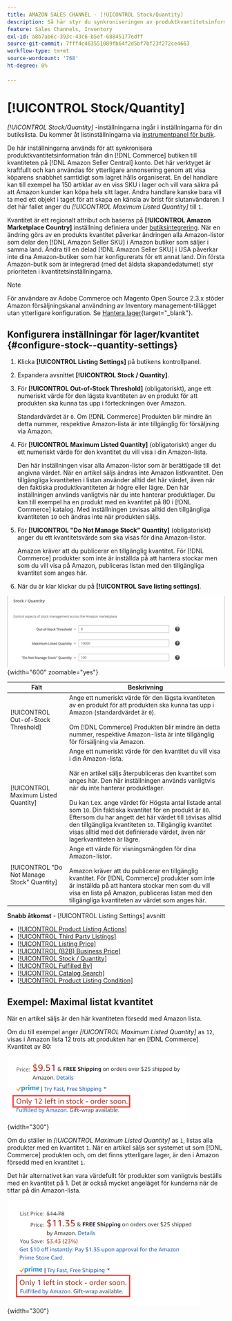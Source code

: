 ```yaml
---
title: AMAZON SALES CHANNEL - [!UICONTROL Stock/Quantity]
description: Så här styr du synkroniseringen av produktkvantitetsinformation från din Commerce Store till din [!DNL Amazon Seller Central] ska du uppdatera inställningarna för Stock/Kvantitet.
feature: Sales Channels, Inventory
exl-id: a8b7ab6c-393c-43c6-b5ef-68845177edff
source-git-commit: 7fff4c463551089fb64f2d5bf7bf23f272ce4663
workflow-type: tm+mt
source-wordcount: '768'
ht-degree: 0%

---
```


# [!UICONTROL Stock/Quantity]

*[!UICONTROL Stock/Quantity]* -inställningarna ingår i inställningarna för din butikslista. Du kommer åt listinställningarna via [instrumentpanel för butik](./amazon-store-dashboard.md).

De här inställningarna används för att synkronisera produktkvantitetsinformation från din [!DNL Commerce] butiken till kvantiteten på [!DNL Amazon Seller Central] konto. Det här verktyget är kraftfullt och kan användas för ytterligare annonsering genom att visa köparens snabbhet samtidigt som lagret hålls organiserat. En del handlare kan till exempel ha 150 artiklar av en viss SKU i lager och vill vara säkra på att Amazon kunder kan köpa hela sitt lager. Andra handlare kanske bara vill ta med ett objekt i taget för att skapa en känsla av brist för slutanvändaren. I det här fallet anger du *[!UICONTROL Maximum Listed Quantity]* till `1`.

Kvantitet är ett regionalt attribut och baseras på **[!UICONTROL Amazon Marketplace Country]** inställning definiera under [butiksintegrering](./store-integration.md). När en ändring görs av en produkts kvantitet påverkar ändringen alla Amazon-listor som delar den [!DNL Amazon Seller SKU] i Amazon butiker som säljer i samma land. Ändra till en delad [!DNL Amazon Seller SKU] i USA påverkar inte dina Amazon-butiker som har konfigurerats för ett annat land. Din första Amazon-butik som är integrerad (med det äldsta skapandedatumet) styr prioriteten i kvantitetsinställningarna.

>[!NOTE]
>
>För användare av Adobe Commerce och Magento Open Source 2.3.x stöder Amazon försäljningskanal användning av Inventory management-tillägget utan ytterligare konfiguration. Se [Hantera lager](https://docs.magento.com/user-guide/v2.3/catalog/inventory-management.html){target="_blank"}.

## Konfigurera inställningar för lager/kvantitet {#configure-stock--quantity-settings}

1. Klicka **[!UICONTROL Listing Settings]** på butikens kontrollpanel.

1. Expandera avsnittet **[!UICONTROL Stock / Quantity]**.

1. För **[!UICONTROL Out-of-Stock Threshold]** (obligatoriskt), ange ett numeriskt värde för den lägsta kvantiteten av en produkt för att produkten ska kunna tas upp i förteckningen över Amazon.

   Standardvärdet är `0`. Om [!DNL Commerce] Produkten blir mindre än detta nummer, respektive Amazon-lista är inte tillgänglig för försäljning via Amazon.

1. För **[!UICONTROL Maximum Listed Quantity]** (obligatoriskt) anger du ett numeriskt värde för den kvantitet du vill visa i din Amazon-lista.

   Den här inställningen visar alla Amazon-listor som är berättigade till det angivna värdet. När en artikel säljs ändras inte Amazon listkvantitet. Den tillgängliga kvantiteten i listan använder alltid det här värdet, även när den faktiska produktkvantiteten är högre eller lägre. Den här inställningen används vanligtvis när du inte hanterar produktlager. Du kan till exempel ha en produkt med en kvantitet på 80 i [!DNL Commerce] katalog. Med inställningen `10`visas alltid den tillgängliga kvantiteten `10` och ändras inte när produkten säljs.

1. För **[!UICONTROL "Do Not Manage Stock" Quantity]** (obligatoriskt) anger du ett kvantitetsvärde som ska visas för dina Amazon-listor.

   Amazon kräver att du publicerar en tillgänglig kvantitet. För [!DNL Commerce] produkter som inte är inställda på att hantera stockar men som du vill visa på Amazon, publiceras listan med den tillgängliga kvantitet som anges här.

1. När du är klar klickar du på **[!UICONTROL Save listing settings]**.

![Inställningar för lager/kvantitet](assets/amazon-stock-quantity.png){width="600" zoomable="yes"}

| Fält | Beskrivning |
|---------------------------------------------|--------------------------------------------------------------------------------------------------------------------------------------------------------------------------------------------------------------------------------------------------------------------------------------------------------------------------------------------------------------------------------------------------------------------------------------------------------------------------------------------------------------------------------------------------------------------------------------------------|
| [!UICONTROL Out-of-Stock Threshold] | Ange ett numeriskt värde för den lägsta kvantiteten av en produkt för att produkten ska kunna tas upp i Amazon (standardvärdet är `0`).<br><br>Om [!DNL Commerce] Produkten blir mindre än detta nummer, respektive Amazon-lista är inte tillgänglig för försäljning via Amazon. |
| [!UICONTROL Maximum Listed Quantity] | Ange ett numeriskt värde för den kvantitet du vill visa i din Amazon-lista.<br><br>När en artikel säljs återpubliceras den kvantitet som anges här. Den här inställningen används vanligtvis när du inte hanterar produktlager.<br><br>Du kan t.ex. ange värdet för Högsta antal listade antal som `10`. Din faktiska kvantitet för en produkt är `80`. Eftersom du har angett det här värdet till `10`visas alltid den tillgängliga kvantiteten `10`. Tillgänglig kvantitet visas alltid med det definierade värdet, även när lagerkvantiteten är lägre. |
| [!UICONTROL "Do Not Manage Stock" Quantity] | Ange ett värde för visningsmängden för dina Amazon-listor.<br><br>Amazon kräver att du publicerar en tillgänglig kvantitet. För [!DNL Commerce] produkter som inte är inställda på att hantera stockar men som du vill visa en lista på Amazon, publiceras listan med den tillgängliga kvantiteten av värdet som anges här. |

**Snabb åtkomst** - [!UICONTROL Listing Settings] avsnitt

- [[!UICONTROL Product Listing Actions]](./product-listing-actions.md)
- [[!UICONTROL Third Party Listings]](./third-party-listing-settings.md)
- [[!UICONTROL Listing Price]](./listing-price.md)
- [[!UICONTROL (B2B) Business Price]](./business-pricing.md)
- [[!UICONTROL Stock / Quantity]](./stock-quantity.md)
- [[!UICONTROL Fulfilled By]](./fulfilled-by.md)
- [[!UICONTROL Catalog Search]](./catalog-search.md)
- [[!UICONTROL Product Listing Condition]](./product-listing-condition.md)

## Exempel: Maximal listat kvantitet

När en artikel säljs är den här kvantiteten försedd med Amazon lista.

Om du till exempel anger *[!UICONTROL Maximum Listed Quantity]* as `12`, visas i Amazon lista 12 trots att produkten har en [!DNL Commerce] Kvantitet av 80:

![Exempel på maximal listats kvantitet 1](assets/amazon-max-listed-quantity.png){width="300"}

Om du ställer in *[!UICONTROL Maximum Listed Quantity]* as `1`, listas alla produkter med en kvantitet `1`. När en artikel säljs ser systemet ut som [!DNL Commerce] produkten och, om det finns ytterligare lager, är den i Amazon försedd med en kvantitet `1`.

Det här alternativet kan vara värdefullt för produkter som vanligtvis beställs med en kvantitet på 1. Det är också mycket angeläget för kunderna när de tittar på din Amazon-lista.

![Exempel på maximal listats kvantitet 2](assets/amazon-max-listed-quantity-1.png){width="300"}

